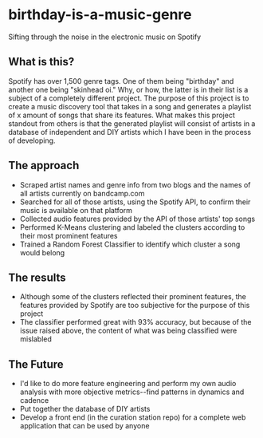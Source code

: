 # birthday-is-a-music-genre
Sifting through the noise in the electronic music on Spotify

## What is this?
Spotify has over 1,500 genre tags. One of them being "birthday" and another one being "skinhead oi." Why, or how, the latter is in their list is a subject of a completely different project. The purpose of this project is to create a music discovery tool that takes in a song and generates a playlist of x amount of songs that share its features. What makes this project standout from others is that the generated playlist will consist of artists in a database of independent and DIY artists which I have been in the process of developing.

## The approach
* Scraped artist names and genre info from two blogs and the names of all artists currently on bandcamp.com
* Searched for all of those artists, using the Spotify API, to confirm their music is available on that platform
* Collected audio features provided by the API of those artists' top songs
* Performed K-Means clustering and labeled the clusters according to their most prominent features
* Trained a Random Forest Classifier to identify which cluster a song would belong

## The results
* Although some of the clusters reflected their prominent features, the features provided by Spotify are too subjective for the purpose of this project
* The classifier performed great with 93% accuracy, but because of the issue raised above, the content of what was being classified were mislabled 

## The Future
* I'd like to do more feature engineering and perform my own audio analysis with more objective metrics--find patterns in dynamics and cadence
* Put together the database of DIY artists
* Develop a front end (in the curation station repo) for a complete web application that can be used by anyone
